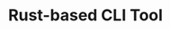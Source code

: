 ---
# src/content/projects/project-2-cli-tool.md
title: "Rust-based CLI Tool"
description: "A simple command-line interface (CLI) tool to organize file systems and find duplicate files. Built as a learning project to study the performance and reliability of Rust."
techStack: ["Rust", "Clap.rs", "Tokio"]
githubUrl: "https://github.com/0disoft/example-cli"
# liveUrl is intentionally left blank.
heroImage: "/images/placeholder-2.webp"
---